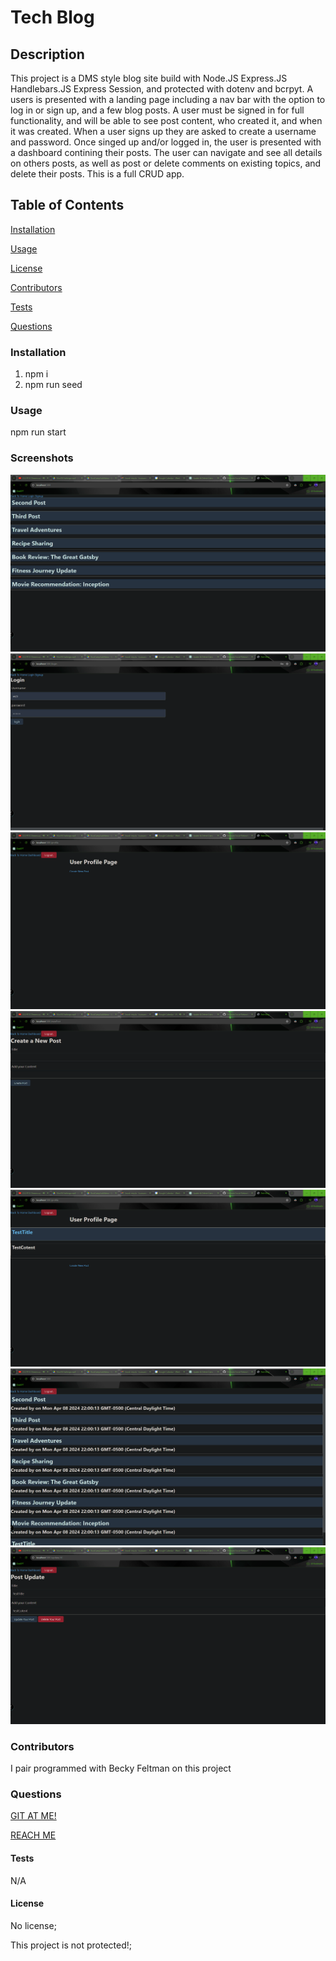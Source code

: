   # Tech Blog

  ## Description
  This project is a DMS style blog site build with Node.JS Express.JS Handlebars.JS Express Session, and protected with dotenv and bcrpyt. A users is presented with a landing page including a nav bar with the option to log in or sign up, and a few blog posts.  A user must be signed in for full functionality, and will be able to see post content, who created it, and when it was created.  When a user signs up they are asked to create a username and password. Once singed up and/or logged in, the user is presented with a  dashboard contining their posts.  The user can navigate and see all details on others posts, as well as post or delete comments on existing topics, and delete their posts. This is a full CRUD app.

  ## Table of Contents
  [Installation](#installation)

  [Usage](#usage)

  [License](#license)

  [Contributors](#contributors)

  [Tests](#tests)

  [Questions](#questions)


  ### Installation
  1. npm i 
  2. npm run seed

  ### Usage
  npm run start

  ### Screenshots
  ![Result Screenshot](./Assets/TechBlog1.png)
  ![Result Screenshot](./Assets/TechBlog2.png)
  ![Result Screenshot](./Assets/TechBlog3.png)
  ![Result Screenshot](./Assets/TechBlog4.png)
  ![Result Screenshot](./Assets/TechBlog5.png)
  ![Result Screenshot](./Assets/TechBlog6.png)
  ![Result Screenshot](./Assets/TechBlog7.png)

  ### Contributors
  I pair programmed with Becky Feltman on this project

  ### Questions
  [GIT AT ME!](https://github.com/VicSwain)
  
  [REACH ME](@huracanmusic2016@gmail.com)
  
  #### Tests
  N/A
  
  #### License 
  No license;

  This project is not protected!;